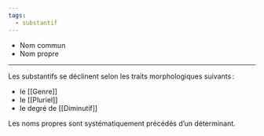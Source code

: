 ```yaml
---
tags:
  - substantif
---
```


- Nom commun
- Nom propre

---

Les substantifs se déclinent selon les traits morphologiques suivants :

- le [[Genre]]
- le [[Pluriel]]
- le degré de [[Diminutif]]

Les noms propres sont systématiquement précédés d’un déterminant.
